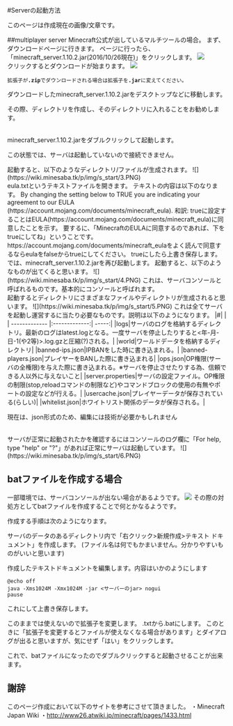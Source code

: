 #Serverの起動方法

<span class="label label-warning">このページは作成現在の画像/文章です。</span>

##multiplayer server
Minecraft公式が出しているマルチツールの場合。
まず、ダウンロードページに行きます。
ページに行ったら、「minecraft_server.1.10.2.jar(2016/10/26現在)」をクリックします。
![](https://wiki.minesaba.tk/p/img/s_start/1.PNG)
<br>
クリックするとダウンロードが始まります。
![](https://wiki.minesaba.tk/p/img/s_start/2.PNG)
<p><code>拡張子が<b>.zip</b>でダウンロードされる場合は拡張子を<b>.jar</b>に変えてください。</code></p>
ダウンロードしたminecraft_server.1.10.2.jarをデスクトップなどに移動します。
<p><span class="label label-warning">その際、ディレクトリを作成し、そのディレクトリに入れることをお勧めします。</span></p>
<br>
minecraft_server.1.10.2.jarをダブルクリックして起動します。
<p><span class="label label-danger">この状態では、サーバは起動していないので接続できません。</span></p>
起動すると、以下のようなディレクトリ/ファイルが生成されます。
![](https://wiki.minesaba.tk/p/img/s_start/3.PNG)
<br>
eula.txtというテキストファイルを開きます。
テキストの内容は以下のなります。
By changing the setting below to TRUE you are indicating your agreement to our EULA (https://account.mojang.com/documents/minecraft_eula).
和訳: trueに設定することはEULA(https://account.mojang.com/documents/minecraft_eula)に同意したことを示す。
要するに、「MinecraftのEULAに同意するのであれば、下をtrueにしてね」ということです。
<br>
https://account.mojang.com/documents/minecraft_eulaをよく読んで同意するならeulaをfalseからtrueにしてください。
trueにしたら上書き保存します。
<br>
では、minecraft_server.1.10.2.jarを再び起動します。
起動すると、以下のようなものが出てくると思います。
![](https://wiki.minesaba.tk/p/img/s_start/4.PNG)
これは、サーバコンソールと呼ばれるものです。基本的にコンソールと呼ばれます。
<br>
起動するとディレクトリにさまざまなファイルやディレクトリが生成されると思います。
![](https://wiki.minesaba.tk/p/img/s_start/5.PNG)
これは全てサーバを起動し運営するに当たり必要なものです。説明は以下のようになります。
|#| |
| ------------- |:-------------:| -----:|
|logs|サーバのログを格納するディレクトリ。最新のログはlatest.logとなる。一度サーバを停止したりすると<年-月-日-1(や2等)>.log.gzと圧縮(?)される。|
|world|ワールドデータを格納するディレクトリ|
|banned-ips.json|IPBANをした時に書き込まれる。|
|banned-players.json|プレイヤーをBANした際に書き込まれる|
|ops.json|OP権限(サーバの全権限)を与えた際に書き込まれる。※サーバを停止させたりする為、信頼できる人以外に与えないこと|
|server.properties|サーバの設定ファイル。OP権限の制限(stop,reloadコマンドの制限など)やコマンドブロックの使用の有無やポートの設定などが行える。|
|usercache.json|プレイヤーデータが保存されている(らしい)|
|whitelist.json|ホワイトリスト関係のデータが保存される。|

<p><span class="label label-danger">現在は、json形式のため、編集には技術が必要かもしれません</span></p>
<br>
サーバが正常に起動されたかを確認するにはコンソールのログ欄に「For help, type "help" or "?"」があれば正常にサーバは起動しています。
![](https://wiki.minesaba.tk/p/img/s_start/6.PNG)

## batファイルを作成する場合
一部環境では、サーバコンソールが出ない場合があるようです。
![](https://wiki.minesaba.tk/p/img/s_start/4.PNG)
その際の対処方としてbatファイルを作成することで何とかなるようです。

作成する手順は次のようになります。

サーバのデータのあるディレクトリ内で「右クリック>新規作成>テキスト ドキュメント」を作成します。
(ファイル名は何でもかまいません。分かりやすいものがいいと思います)

作成したテキストドキュメントを編集します。内容はいかのようにします
<p><code>@echo off
java -Xms1024M -Xmx1024M -jar <サーバーのjar> nogui
pause</code></p>
これにして上書き保存します。

このままでは使えないので拡張子を変更します。
.txtから.batにします。
このときに「拡張子を変更するとファイルが使えなくなる場合があります」とダイアログが出ると思いますが、気にせず「はい」をクリックします。

これで、batファイルになったのでダブルクリックすると起動させることが出来ます。

## 謝辞
このページ作成において以下のサイトを参考にさせて頂きました。
・Minecraft Japan Wiki
    ・http://www26.atwiki.jp/minecraft/pages/1433.html
